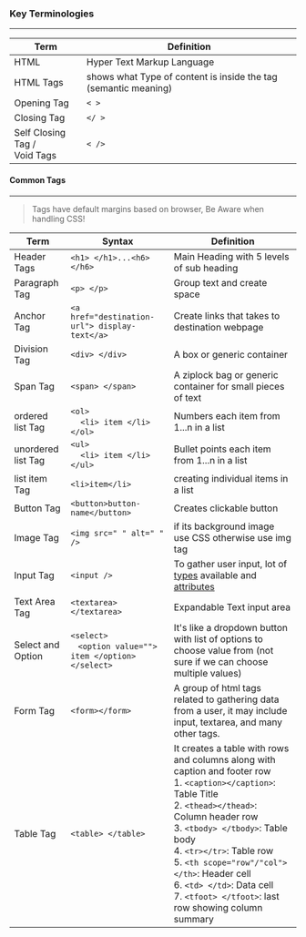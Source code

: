 ### Key Terminologies

---

| Term | Definition |
| ---- | --------------------- |
| HTML | Hyper Text Markup Language |
| HTML Tags | shows what Type of content is inside the tag (semantic meaning) |
| Opening Tag | `< >` |
| Closing Tag | `</ >` |
| Self Closing Tag /<br> Void Tags | `< />` |

#### Common Tags

---

> Tags have default margins based on browser, Be Aware when handling CSS!

| Term | Syntax | Definition
| ---- | --------------------- | --------
| Header Tags | `<h1> </h1>...<h6> </h6>` | Main Heading with 5 levels of sub heading
| Paragraph Tag | `<p> </p>` | Group text and create space
| Anchor Tag | `<a href="destination-url"> display-text</a>` | Create links that takes to destination webpage
| Division Tag| `<div> </div>` | A box or generic container
| Span Tag| `<span> </span>`| A ziplock bag or generic container for small pieces of text
| ordered list Tag| `<ol>`<br>&nbsp;&nbsp;&nbsp;&nbsp;`<li> item </li>`<br>`</ol>` | Numbers each item from 1...n in a list
| unordered list Tag| `<ul>`<br>&nbsp;&nbsp;&nbsp;&nbsp;`<li> item </li>`<br>`</ul>` | Bullet points each item from 1...n in a list
|list item Tag| `<li>item</li>`| creating individual items in a list
|Button Tag| `<button>button-name</button>`| Creates clickable button
|Image Tag| `<img src=" " alt=" " />`| if its background image use CSS otherwise use img tag
|Input Tag| `<input />`| To gather user input, lot of [types](https://developer.mozilla.org/en-US/docs/Web/HTML/Element/input#input_types) available and [attributes](https://developer.mozilla.org/en-US/docs/Web/HTML/Element/input#attributes) <br> 
|Text Area Tag| `<textarea> </textarea>`| Expandable Text input area
|Select and Option| `<select>`<br>&nbsp;&nbsp;&nbsp;`<option value=""> item </option>`<br>`</select>`| It's like a dropdown button with list of options to choose value from (not sure if we can choose multiple values)
|Form Tag| `<form></form>`| A group of html tags related to gathering data from a user, it may include input, textarea, and many other tags.
|Table Tag| `<table> </table>`| It creates a table with rows and columns along with caption and footer row <br> 1. `<caption></caption>`: Table Title <br> 2. `<thead></thead>`: Column header row <br> 3. `<tbody> </tbody>`: Table body <br> 4. `<tr></tr>`: Table row <br> 5. `<th scope="row"/"col"> </th>`: Header cell <br> 6. `<td> </td>`: Data cell <br> 7. `<tfoot> </tfoot>`: last row showing column summary